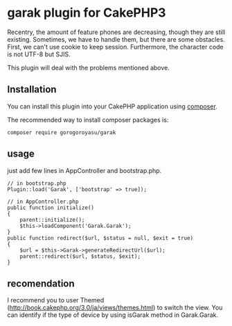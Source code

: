 # garak plugin for CakePHP3
Recentry, the amount of feature phones are decreasing, though they are still existing.
Sometimes, we have to handle them, but there are some obstacles.
First, we can't use cookie to keep session.
Furthermore, the character code is not UTF-8 but SJIS.

This plugin will deal with the problems mentioned above.

## Installation

You can install this plugin into your CakePHP application using [composer](http://getcomposer.org).

The recommended way to install composer packages is:

```
composer require gorogoroyasu/garak
```

## usage
just add few lines in AppController and bootstrap.php.
```
// in bootstrap.php
Plugin::load('Garak', ['bootstrap' => true]);

// in AppController.php
public function initialize()
{
    parent::initialize();
    $this->loadComponent('Garak.Garak');
}
public function redirect($url, $status = null, $exit = true)
{
    $url = $this->Garak->generateRedirectUrl($url);
    parent::redirect($url, $status, $exit);
}

```
## recomendation
I recommend you to user Themed (http://book.cakephp.org/3.0/ja/views/themes.html) to switch the view.
You can identify if the type of device by using isGarak method in Garak.Garak.
